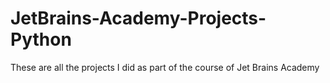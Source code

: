 # JetBrains-Academy-Projects-Python
These are all the projects I did as part of the course of Jet Brains Academy
